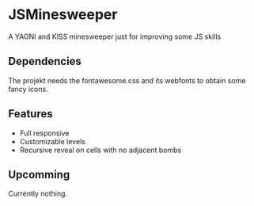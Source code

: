 # JSMinesweeper
A YAGNI and KISS minesweeper just for improving some JS skills

## Dependencies
The projekt needs the fontawesome.css and its webfonts to obtain some fancy icons.

## Features
* Full responsive
* Customizable levels
* Recursive reveal on cells with no adjacent bombs

## Upcomming
Currently nothing.
